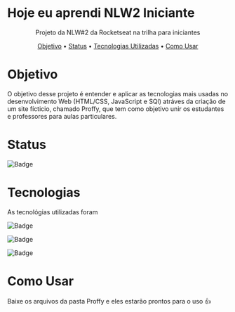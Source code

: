 # Hoje eu aprendi  NLW2 Iniciante
<p align="center">Projeto da NLW#2 da Rocketseat na trilha para iniciantes</p>



<p align="center">
 <a href="#objetivo">Objetivo</a> •
  <a href="#Status">Status</a> •
 <a href="#Tecnologias">Tecnologias Utilizadas</a> •
 <a href="#Como Usar">Como Usar</a>
</p>



# Objetivo

O objetivo desse projeto é entender e aplicar as tecnologias mais usadas no desenvolvimento Web (HTML/CSS, JavaScript e SQl) atráves da criação de um site fícticio, chamado Proffy, que tem como objetivo unir os estudantes e professores para aulas particulares.


# Status

![Badge](https://img.shields.io/badge/Proffy-Em_Andamento-%yellow?style=for-the-badge&logo=ghost)




# Tecnologias

As tecnológias utilizadas foram

![Badge](https://img.shields.io/static/v1?label=&message=Javascript&color=FF4040&style=for-the-badge)


![Badge](https://img.shields.io/static/v1?label=&message=HTML/CSS&color=020659&style=for-the-badge)

![Badge](https://img.shields.io/static/v1?label=&message=SQL&color=31353D&style=for-the-badge)




# Como Usar

Baixe os arquivos da pasta Proffy e eles estarão prontos para o uso :+1:
